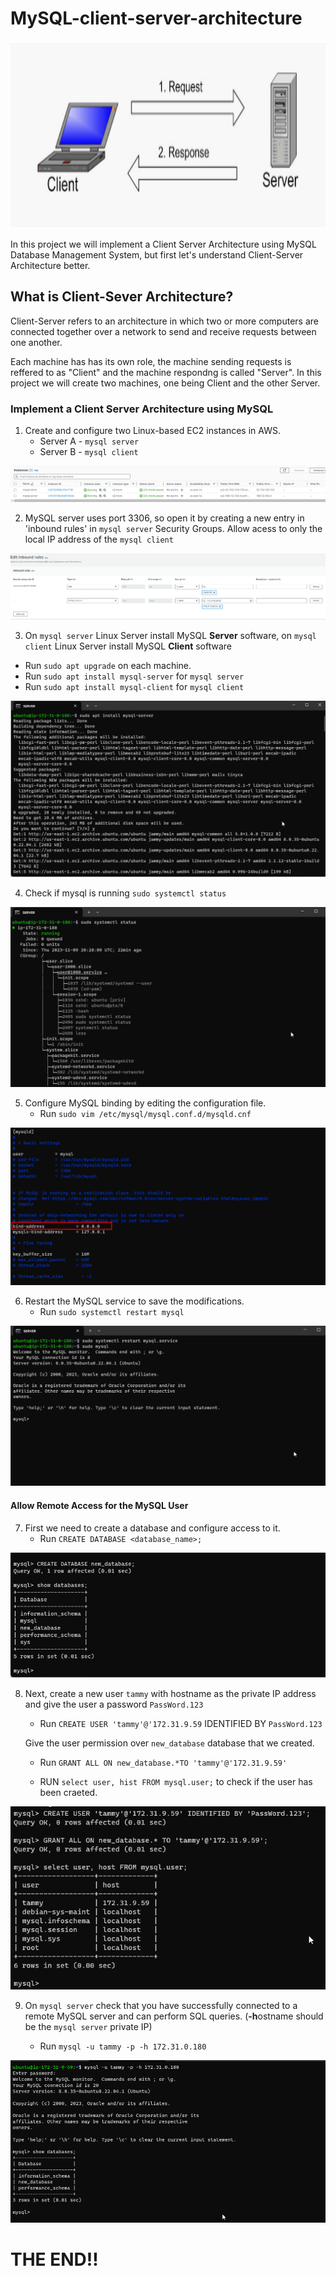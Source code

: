 # MySQL-client-server-architecture


<img src='images/MySQL-Client-Requests.png' width='950' height='300'>


In this project we will implement a Client Server Architecture using MySQL Database Management System, but first let's understand Client-Server Architecture better.

## What is Client-Sever Architecture?

Client-Server refers to an architecture in which two or more computers are connected together over a network to send and receive requests between one another.

Each machine has has its own role, the machine sending requests is reffered to as "Client" and the machine respondng is called "Server". In this project we will create two machines, one being Client and the other Server.


### Implement a Client Server Architecture using MySQL


1. Create and configure two Linux-based EC2 instances in AWS.
   - Server A - `mysql server`
   - Server B - `mysql client`

   
![images](images/Screenshot_1.png)

2. MySQL server uses port 3306, so open it by creating a new entry in 'inbound rules' in `mysql server` Security Groups. Allow acess to only the local IP address of the `mysql client`

![images](images/Screenshot_2.png)

3. On `mysql server` Linux Server install MySQL **Server** software, on `mysql client` Linux Server install MySQL **Client** software


  - Run `sudo apt upgrade` on each machine.
  - Run `sudo apt install mysql-server` for `mysql server`
  - Run `sudo apt install mysql-client` for `mysql client`

![images](images/Screenshot_3.png)

4. Check if mysql is running `sudo systemctl status`


![images](images/Screenshot_4.png)

5. Configure MySQL binding by editing the configuration file.
   - Run `sudo vim /etc/mysql/mysql.conf.d/mysqld.cnf`


![images](images/Screenshot_5.png)

6. Restart the MySQL service to save the modifications.
   - Run `sudo systemctl restart mysql`


![images](images/Screenshot_6.png)


#### Allow Remote Access for the MySQL User

7. First we need to create a database and configure access to it.
   - Run `CREATE DATABASE <database_name>;`


![images](images/Screenshot_9.png)

8. Next, create a new user `tammy` with hostname as the private IP address and give the user a password `PassWord.123`

   - Run `CREATE USER 'tammy'@'172.31.9.59` IDENTIFIED BY `PassWord.123`

   Give the user permission over `new_database` database that we created.
   - Run `GRANT ALL ON new_database.*TO 'tammy'@'172.31.9.59'`

   - RUN `select user, hist FROM mysql.user;` to check if the user has been craeted.
    


![images](images/Screenshot_7.png)

9. On `mysql server` check that you have successfully connected to a remote MySQL server and can perform SQL queries. (**-h**ostname should be the `mysql server` private IP)

   - Run `mysql -u tammy -p -h 172.31.0.180`


![images](images/Screenshot_8.png)

# THE END!!


